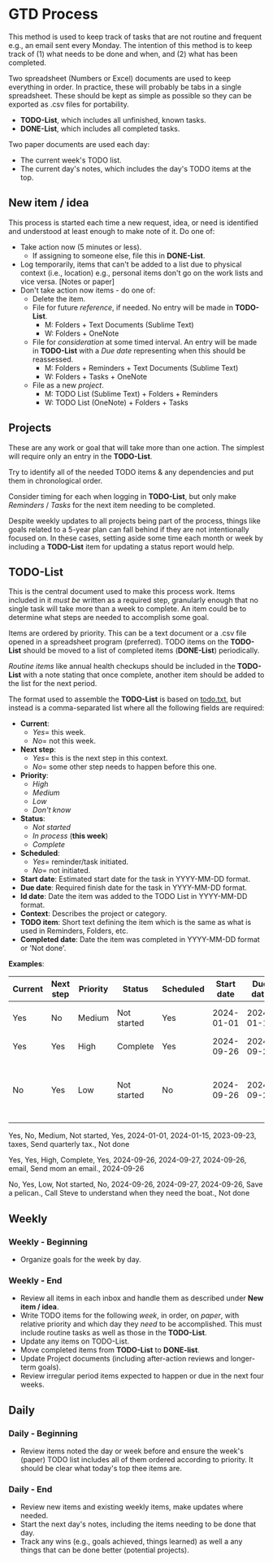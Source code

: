 # GTD Process

This method is used to keep track of tasks that are not routine and frequent e.g., an email sent every Monday. The intention of this method is to keep track of (1) what needs to be done and when, and (2) what has been completed.

Two spreadsheet (Numbers or Excel) documents are used to keep everything in order. In practice, these will probably be tabs in a single spreadsheet. These should be kept as simple as possible so they can be exported as .csv files for portability.

- __TODO-List__, which includes all unfinished, known tasks.  
- __DONE-List__, which includes all completed tasks.

Two paper documents are used each day:

- The current week's TODO list.
- The current day's notes, which includes the day's TODO items at the top.

## New item / idea

This process is started each time a new request, idea, or need is identified and understood at least enough to make note of it.  Do one of:  

- Take action now (5 minutes or less). 
	- If assigning to someone else, file this in __DONE-List__.  
- Log temporarily, items that can't be added to a list due to physical context (i.e., location) e.g., personal items don't go on the work lists and vice versa. [Notes or paper]  
- Don't take action now items - do one of:  
	- Delete the item.  
	- File for future _reference_, if needed. No entry will be made in __TODO-List__.  
		- M: Folders + Text Documents (Sublime Text)  
		- W: Folders + OneNote  
	- File for _consideration_ at some timed interval. An entry will be made in __TODO-List__ with a _Due date_ representing when this should be reassessed.  
		- M: Folders + Reminders + Text Documents (Sublime Text)  
		- W: Folders + Tasks + OneNote  
	- File as a new _project_.  
		- M: TODO List (Sublime Text) + Folders + Reminders  
		- W: TODO List (OneNote) + Folders + Tasks  

## Projects

These are any work or goal that will take more than one action. The simplest will require only an entry in the __TODO-List__.  

Try to identify all of the needed TODO items & any dependencies and put them in chronological order.  

Consider timing for each when logging in __TODO-List__, but only make _Reminders_ / _Tasks_ for the next item needing to be completed.  

Despite weekly updates to all projects being part of the process, things like goals related to a 5-year plan can fall behind if they are not intentionally focused on. In these cases, setting aside some time each month or week by including a __TODO-List__ item for updating a status report would help.  

## TODO-List

This is the central document used to make this process work. Items included in it _must be_ written as a required step, granularly enough that no single task will take more than a week to complete. An item could be to determine what steps are needed to accomplish some goal.

Items are ordered by priority. This can be a text document or a .csv file opened in a spreadsheet program (preferred). TODO items on the __TODO-List__ should be moved to a list of completed items (__DONE-List__) periodically.

_Routine items_ like annual health checkups should be included in the __TODO-List__ with a note stating that once complete, another item should be added to the list for the next period.  

The format used to assemble the __TODO-List__ is based on [todo.txt](https://github.com/todotxt/todo.txt), but instead is a comma-separated list where all the following fields are required:

- __Current__:  
	- _Yes_= this week.  
	- _No_= not this week.  
- __Next step__: 
	- _Yes_= this is the next step in this context.  
	- _No_= some other step needs to happen before this one.  
- __Priority__:  
	- _High_  
	- _Medium_  
	- _Low_  
	- _Don't know_  
- __Status__:  
	- _Not started_  
	- _In process_ (__this week__)  
	- _Complete_  
- __Scheduled__:  
	- _Yes_= reminder/task initiated.  
	- _No_= not initiated.  
- __Start date__: Estimated start date for the task in YYYY-MM-DD format.  
- __Due date__: Required finish date for the task in YYYY-MM-DD format.  
- __Id date__: Date the item was added to the TODO List in YYYY-MM-DD format.  
- __Context__: Describes the project or category.  
- __TODO item__: Short text defining the item which is the same as what is used in Reminders, Folders, etc.  
- __Completed date__: Date the item was completed in YYYY-MM-DD format or 'Not done'. 

__Examples__:

|Current|Next step|Priority|Status|Scheduled|Start date|Due date|Id date|Context|TODO item|Completed date|
|-------|---------|--------|------|---------|----------|--------|-------|-------|---------|--------------|
|Yes|No|Medium|Not started|Yes|2024-01-01|2024-01-15|2023-09-23|taxes|Send quarterly tax.|Not done|
|Yes|Yes|High|Complete|Yes|2024-09-26|2024-09-27|2024-09-26|email|Send mom an email.|2024-09-26|
|No|Yes|Low|Not started|No|2024-09-26|2024-09-27|2024-09-26|Save a pelican.|Call Steve to understand when they need the boat.|Not done|

Yes, No, Medium, Not started, Yes, 2024-01-01, 2024-01-15, 2023-09-23, taxes, Send quarterly tax., Not done  

Yes, Yes, High, Complete, Yes, 2024-09-26, 2024-09-27, 2024-09-26, email, Send mom an email., 2024-09-26  

No, Yes, Low, Not started, No, 2024-09-26, 2024-09-27, 2024-09-26, Save a pelican., Call Steve to understand when they need the boat., Not done  

## Weekly

### Weekly - Beginning

- Organize goals for the week by day.  

### Weekly - End

- Review all items in each inbox and handle them as described under __New item / idea__.  
- Write TODO items for the following _week_, in order, on _paper_, with relative priority and which day they _need_ to be accomplished. This must include routine tasks as well as those in the __TODO-List__.  
- Update any items on TODO-List.  
- Move completed items from __TODO-List__ to __DONE-list__.  
- Update Project documents (including after-action reviews and longer-term goals).  
- Review irregular period items expected to happen or due in the next four weeks.  

## Daily

### Daily - Beginning

- Review items noted the day or week before and ensure the week's (paper) TODO list includes all of them ordered according to priority. It should be clear what today's top thee items are.  

### Daily - End

- Review new items and existing weekly items, make updates where needed.  
- Start the next day's notes, including the items needing to be done that day.  
- Track any wins (e.g., goals achieved, things learned) as well a any things that can be done better (potential projects).  

